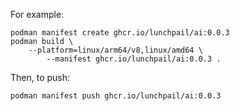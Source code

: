 For example:

```shell
podman manifest create ghcr.io/lunchpail/ai:0.0.3
podman build \
    --platform=linux/arm64/v8,linux/amd64 \
        --manifest ghcr.io/lunchpail/ai:0.0.3 .
```

Then, to push:

```shell
podman manifest push ghcr.io/lunchpail/ai:0.0.3
```

